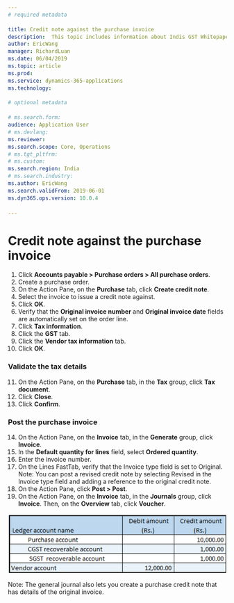 ```yaml
---
# required metadata

title: Credit note against the purchase invoice
description:  This topic includes information about Indis GST Whitepaper in Microsoft Dynamics 365 for Finance and Operations.
author: EricWang
manager: RichardLuan
ms.date: 06/04/2019
ms.topic: article
ms.prod: 
ms.service: dynamics-365-applications
ms.technology: 

# optional metadata

# ms.search.form: 
audience: Application User
# ms.devlang: 
ms.reviewer: 
ms.search.scope: Core, Operations
# ms.tgt_pltfrm: 
# ms.custom: 
ms.search.region: India
# ms.search.industry: 
ms.author: EricWang
ms.search.validFrom: 2019-06-01
ms.dyn365.ops.version: 10.0.4

---
```


# Credit note against the purchase invoice

1. Click **Accounts payable > Purchase orders > All purchase orders**.
2. Create a purchase order.
3. On the Action Pane, on the **Purchase** tab, click **Create credit note**.
4. Select the invoice to issue a credit note against.
5. Click **OK**.
6. Verify that the **Original invoice number** and **Original invoice date** fields are automatically set on the order line.
7. Click **Tax information**.
8. Click the **GST** tab.
9. Click the **Vendor tax information** tab.
10. Click **OK**.

### Validate the tax details

11. On the Action Pane, on the **Purchase** tab, in the **Tax** group, click **Tax document**.
12. Click **Close**.
13. Click **Confirm**.

### Post the purchase invoice

14. On the Action Pane, on the **Invoice** tab, in the **Generate** group, click **Invoice**.
15. In the **Default quantity for lines** field, select **Ordered quantity**.
16. Enter the invoice number.
17. On the Lines FastTab, verify that the Invoice type field is set to Original.
Note: You can post a revised credit note by selecting Revised in the Invoice type field and adding a reference to the original credit note.
18. On the Action Pane,  click **Post > Post**.
19. On the Action Pane, on the **Invoice** tab, in the **Journals** group, click **Invoice**. Then, on the **Overview** tab, click **Voucher**.

![](media/Annotation-2019-05-16-110655.png)

Note: The general journal also lets you create a purchase credit note that has details of the original invoice.

